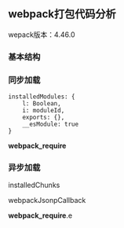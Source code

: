 ## webpack打包代码分析

wepack版本：4.46.0

### 基本结构



### 同步加载

```
installedModules: {
	l: Boolean,
	i: moduleId,
	exports: {},
	__esModule: true
}
```

__webpack_require__

### 异步加载

installedChunks

webpackJsonpCallback

__webpack_require__.e

